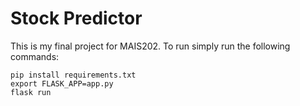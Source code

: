 # Stock Predictor

This is my final project for MAIS202. To run simply run the following commands:
```shell script
pip install requirements.txt
export FLASK_APP=app.py
flask run
``` 